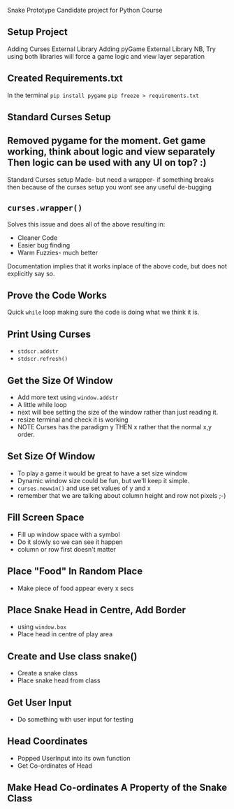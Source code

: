Snake Prototype
Candidate project for Python Course

## Setup Project
Adding Curses External Library
Adding pyGame External Library
NB, Try using both libraries will force a game logic and view layer separation

## Created Requirements.txt
In the terminal `pip install pygame`
`pip freeze > requirements.txt`

## Standard Curses Setup
Removed pygame for the moment.
Get game working, think about logic and view separately
Then logic can be used with any UI on top? :)
---
Standard Curses setup Made-
    but need a wrapper-
    if something breaks then because of the curses setup you wont see any useful de-bugging

## `curses.wrapper()`
Solves this issue and does all of the above resulting in:
+ Cleaner Code
+ Easier bug finding
+ Warm Fuzzies- much better

Documentation implies that it works inplace of the above code, but does not explicitly say so.

## Prove the Code Works
Quick `while` loop making sure the code is doing what we think it is.

## Print Using Curses

+ `stdscr.addstr`
+ `stdscr.refresh()`

## Get the Size Of Window

+ Add more text using `window.addstr`
+ A little while loop
+ next will bee setting the size of the window rather than just reading it.
+ resize terminal and check it is working
+ NOTE Curses has the paradigm y THEN x rather that the normal x,y order.

## Set Size Of Window

+ To play a game it would be great to have a set size window
+ Dynamic window size could be fun, but we'll keep it simple.
+ `curses.newwin()` and use set values of y and x
+ remember that we are talking about column height and row not pixels ;-)

## Fill Screen Space

+ Fill up window space with a symbol
+ Do it slowly so we can see it happen
+ column or row first doesn't matter

## Place "Food" In Random Place

+ Make piece of food appear every x secs

## Place Snake Head in Centre,  Add Border

+ using `window.box`
+ Place head in centre of play area

## Create and Use class snake()

+ Create a snake class
+ Place snake head from class

## Get User Input
+ Do something with user input for testing

## Head Coordinates
+ Popped UserInput into its own function
+ Get Co-ordinates of Head

## Make Head Co-ordinates A Property of the Snake Class

